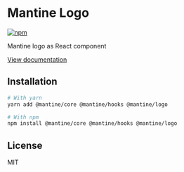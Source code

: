 # Mantine Logo

[![npm](https://img.shields.io/npm/dm/@mantine/ds)](https://www.npmjs.com/package/@mantine/ds)

Mantine logo as React component

[View documentation](https://mantine.dev/)

## Installation

```bash
# With yarn
yarn add @mantine/core @mantine/hooks @mantine/logo

# With npm
npm install @mantine/core @mantine/hooks @mantine/logo
```

## License

MIT
